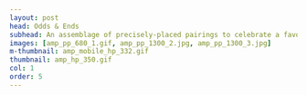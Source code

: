 ```yaml
---
layout: post
head: Odds & Ends
subhead: An assemblage of precisely-placed pairings to celebrate a favorite ligature. 
images: [amp_pp_680_1.gif, amp_pp_1300_2.jpg, amp_pp_1300_3.jpg]
m-thumbnail: amp_mobile_hp_332.gif
thumbnail: amp_hp_350.gif
col: 1
order: 5
---
```

